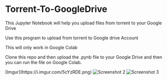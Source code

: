 # Torrent-To-GoogleDrive
<p>This Jupyter Notebook will help you upload files from torrent to your Google Drive</p>
<p>Use this program to upload from torrent to Google drive Account</p>
<p>This will only work in Google Colab</p>
<p>Clone this repo and then upload the .pynb file to your Google Drive and then you can run the file on Google Colab.</p>
[Imgur](https://i.imgur.com/5cYzRDE.png)
<img src="https://drive.google.com/file/d/1a-apyHScWh2Ve9g2WeayEUjVHZXgttaP/view?usp=sharing" alt="Screenshot 2">
<img src="https://drive.google.com/file/d/1-E34A0LKGDg2O8lPvCBZ7P99NRxI-NjP/view?usp=sharing" alt="Screenshot 3">
